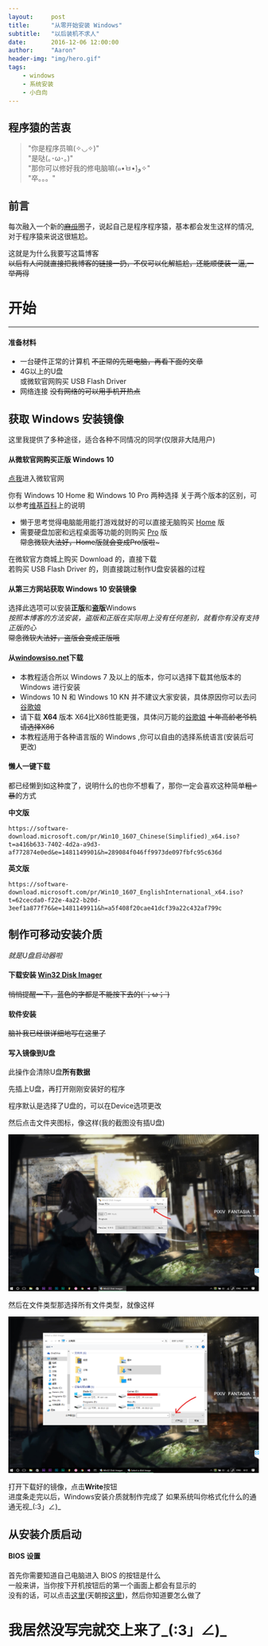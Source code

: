 ```yaml
---
layout:     post
title:      "从零开始安装 Windows"
subtitle:   "以后装机不求人"
date:       2016-12-06 12:00:00
author:     "Aaron"
header-img: "img/hero.gif"
tags:
    - windows
    - 系统安装
    - 小白向
---
```


## 程序猿的苦衷

> "你是程序员嘛(✧◡✧)"  
"是哒(｡･ω･｡)"  
"那你可以修好我的修电脑嘛(๑•̀ㅂ•́)و✧"  
"卒。。。"

## 前言

每次融入一个新的~~[麻瓜](https://zh.wikipedia.org/wiki/%E9%BA%BB%E7%93%9C)~~圈子，说起自己是程序程序猿，基本都会发生这样的情况,对于程序猿来说这很尴尬。 

这就是为什么我要写这篇博客  
~~以后有人问就直接把我博客的链接一扔，不仅可以化解尴尬，还能顺便装一逼,一举两得~~

# 开始
---

#### 准备材料

- 一台硬件正常的计算机  ~~不正常的先砸电脑，再看下面的文章~~
- 4G以上的U盘  
或微软官网购买 USB Flash Driver
- 网络连接 ~~没有网络的可以用手机开热点~~

## 获取 Windows 安装镜像
这里我提供了多种途径，适合各种不同情况的同学(仅限非大陆用户)

#### 从微软官网购买正版 Windows 10

[点我](https://www.microsoft.com/en-us/windows/get-windows-10)进入微软官网

你有 Windows 10 Home 和 Windows 10 Pro 两种选择
关于两个版本的区别，可以参考[维基百科](https://zh.wikipedia.org/zh-cn/Windows_10%E7%89%88%E6%9C%AC%E5%88%97%E8%A1%A8)上的说明

- 懒于思考觉得电脑能用能打游戏就好的可以直接无脑购买 [Home](https://www.microsoftstore.com/store/msusa/en_US/pdp/Windows-10-Home/productID.319937100?ICID=Windows_Win10Home_ModE) 版
- 需要硬盘加密和远程桌面等功能的则购买 [Pro](https://www.microsoftstore.com/store/msusa/en_US/pdp/Windows-10-Pro/productID.319935900?ICID=Windows_Win10Pro_ModE) 版  
~~常念微软大法好，Home版就会变成Pro版啦~~~

在微软官方商城上购买 Download 的，直接下载  
若购买 USB Flash Driver 的，则直接跳过制作U盘安装器的过程

#### 从第三方网站获取 Windows 10 安装镜像
选择此选项可以安装**正版**和**盗版**Windows  
*按照本博客的方法安装，盗版和正版在实际用上没有任何差别，就看你有没有支持正版的心*  
~~常念微软大法好，盗版会变成正版哦~~

#### 从[windowsiso.net](http://windowsiso.net/)下载

- 本教程适合所以 Windows 7 及以上的版本，你可以选择下载其他版本的 Windows 进行安装
- Windows 10 N 和 Windows 10 KN 并不建议大家安装，具体原因你可以去问[谷歌娘](https://www.google.com/)
- 请下载 **X64** 版本 X64比X86性能更强，具体问万能的[谷歌娘](https://www.google.com/)
~~十年高龄老爷机请选择X86~~
- 本教程适用于各种语言版的 Windows ,你可以自由的选择系统语言(安装后可更改)

#### 懒人一键下载

都已经懒到如这种度了，说明什么的也你不想看了，那你一定会喜欢这种简单~~粗♂暴~~的方式

**中文版**  
```
https://software-download.microsoft.com/pr/Win10_1607_Chinese(Simplified)_x64.iso?t=a416b633-7402-4d2a-a9d3-af772874e0ed&e=1481149901&h=289084f046ff9973de097fbfc95c636d
```

**英文版**  
```
https://software-download.microsoft.com/pr/Win10_1607_EnglishInternational_x64.iso?t=62cecda0-f22e-4a22-b20d-3eef1a877f76&e=1481149911&h=a5f408f20cae41dcf39a22c432af799c
```

## 制作可移动安装介质
*就是U盘启动器啦*

#### 下载安装 [Win32 Disk Imager](https://sourceforge.net/projects/win32diskimager/files/latest/download)
~~悄悄提醒一下，蓝色的字都是不能按下去的(´；ω；`)~~

#### 软件安装  
~~脑补我已经很详细地写在这里了~~

#### 写入镜像到U盘
此操作会清除U盘**所有数据**

先插上U盘，再打开刚刚安装好的程序

程序默认是选择了U盘的，可以在Device选项更改

然后点击文件夹图标，像这样(我的截图没有插U盘)

![img](/img/windows/w1.png)

然后在文件类型那选择所有文件类型，就像这样

![img](/img/windows/w2.png)

打开下载好的镜像，点击**Write**按钮  
进度条走完以后，Windows安装介质就制作完成了
如果系统叫你格式化什么的通通无视_(:3」∠)_

## 从安装介质启动

#### BIOS 设置

首先你需要知道自己电脑进入 BIOS 的按钮是什么  
一般来讲，当你按下开机按钮后的第一个画面上都会有显示的  
没有的话，可以点击[这里](https://www.google.com)(天朝按[这里](https://www.baidu.com))，然后你知道要怎么做了



# 我居然没写完就交上来了\_(:3」∠)\_
